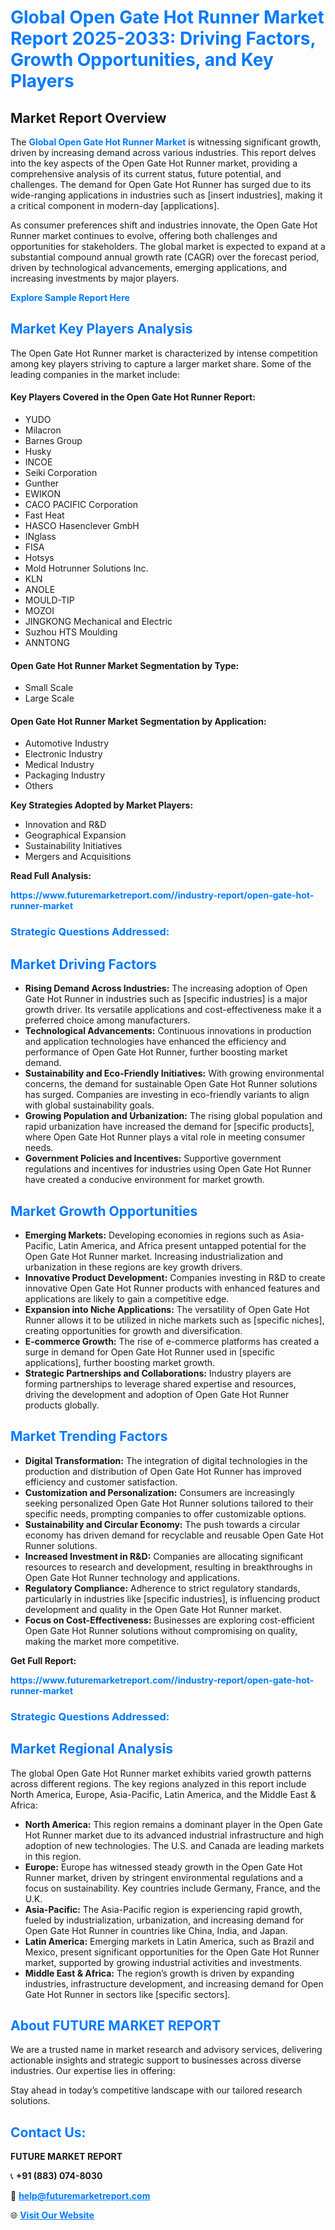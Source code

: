 <h1 style="color: #007BFF;">Global Open Gate Hot Runner Market Report 2025-2033: Driving Factors, Growth Opportunities, and Key Players</h1>

<section id="overview">
<h2>Market Report Overview</h2>
<p>The <a href="https://www.futuremarketreport.com//industry-report/open-gate-hot-runner-market" style="color: #007BFF; text-decoration: none;"><strong>Global Open Gate Hot Runner Market</strong></a> is witnessing significant growth, driven by increasing demand across various industries. This report delves into the key aspects of the Open Gate Hot Runner market, providing a comprehensive analysis of its current status, future potential, and challenges. The demand for Open Gate Hot Runner has surged due to its wide-ranging applications in industries such as [insert industries], making it a critical component in modern-day [applications].</p>
<p>As consumer preferences shift and industries innovate, the Open Gate Hot Runner market continues to evolve, offering both challenges and opportunities for stakeholders. The global market is expected to expand at a substantial compound annual growth rate (CAGR) over the forecast period, driven by technological advancements, emerging applications, and increasing investments by major players.</p>
</section>

<section id="overview">
<p><a href="https://www.futuremarketreport.com//request-sample/reportId=48980" style="color: #007BFF; text-decoration: none;"><strong>Explore Sample Report Here</strong></a></p>
</section>

<section id="key-players">
<h2 style="color: #007BFF;">Market Key Players Analysis</h2>
<p>The Open Gate Hot Runner market is characterized by intense competition among key players striving to capture a larger market share. Some of the leading companies in the market include:</p>
<h4>Key Players Covered in the Open Gate Hot Runner Report:</h4>
<ul><li>YUDO</li><li>Milacron</li><li>Barnes Group</li><li>Husky</li><li>INCOE</li><li>Seiki Corporation</li><li>Gunther</li><li>EWIKON</li><li>CACO PACIFIC Corporation</li><li>Fast Heat</li><li>HASCO Hasenclever GmbH</li><li>INglass</li><li>FISA</li><li>Hotsys</li><li>Mold Hotrunner Solutions Inc.</li><li>KLN</li><li>ANOLE</li><li>MOULD-TIP</li><li>MOZOI</li><li>JINGKONG Mechanical and Electric</li><li>Suzhou HTS Moulding</li><li>ANNTONG</li></ul>
<h4>Open Gate Hot Runner Market Segmentation by Type:</h4>
<ul><li>Small Scale</li><li>Large Scale</li></ul>

<h4>Open Gate Hot Runner Market Segmentation by Application:</h4>
<ul><li>Automotive Industry</li><li>Electronic Industry</li><li>Medical Industry</li><li>Packaging Industry</li><li>Others</li></ul>
<p><strong>Key Strategies Adopted by Market Players:</strong></p>
<ul>
<li>Innovation and R&D</li>
<li>Geographical Expansion</li>
<li>Sustainability Initiatives</li>
<li>Mergers and Acquisitions</li>
</ul>
</section>

<section>
<p><strong>Read Full Analysis: </strong></p><a href="https://www.futuremarketreport.com//industry-report/open-gate-hot-runner-market" style="color: #007BFF; text-decoration: none;"><strong>https://www.futuremarketreport.com//industry-report/open-gate-hot-runner-market</strong></a>
<h3 style="color: #007BFF;">Strategic Questions Addressed:</h3>
</section>

<section id="driving-factors">
<h2 style="color: #007BFF;">Market Driving Factors</h2>
<ul>
<li><strong>Rising Demand Across Industries:</strong> The increasing adoption of Open Gate Hot Runner in industries such as [specific industries] is a major growth driver. Its versatile applications and cost-effectiveness make it a preferred choice among manufacturers.</li>
<li><strong>Technological Advancements:</strong> Continuous innovations in production and application technologies have enhanced the efficiency and performance of Open Gate Hot Runner, further boosting market demand.</li>
<li><strong>Sustainability and Eco-Friendly Initiatives:</strong> With growing environmental concerns, the demand for sustainable Open Gate Hot Runner solutions has surged. Companies are investing in eco-friendly variants to align with global sustainability goals.</li>
<li><strong>Growing Population and Urbanization:</strong> The rising global population and rapid urbanization have increased the demand for [specific products], where Open Gate Hot Runner plays a vital role in meeting consumer needs.</li>
<li><strong>Government Policies and Incentives:</strong> Supportive government regulations and incentives for industries using Open Gate Hot Runner have created a conducive environment for market growth.</li>
</ul>
</section>

<section id="growth-opportunities">
<h2 style="color: #007BFF;">Market Growth Opportunities</h2>
<ul>
<li><strong>Emerging Markets:</strong> Developing economies in regions such as Asia-Pacific, Latin America, and Africa present untapped potential for the Open Gate Hot Runner market. Increasing industrialization and urbanization in these regions are key growth drivers.</li>
<li><strong>Innovative Product Development:</strong> Companies investing in R&D to create innovative Open Gate Hot Runner products with enhanced features and applications are likely to gain a competitive edge.</li>
<li><strong>Expansion into Niche Applications:</strong> The versatility of Open Gate Hot Runner allows it to be utilized in niche markets such as [specific niches], creating opportunities for growth and diversification.</li>
<li><strong>E-commerce Growth:</strong> The rise of e-commerce platforms has created a surge in demand for Open Gate Hot Runner used in [specific applications], further boosting market growth.</li>
<li><strong>Strategic Partnerships and Collaborations:</strong> Industry players are forming partnerships to leverage shared expertise and resources, driving the development and adoption of Open Gate Hot Runner products globally.</li>
</ul>
</section>

<section id="trending-factors">
<h2 style="color: #007BFF;">Market Trending Factors</h2>
<ul>
<li><strong>Digital Transformation:</strong> The integration of digital technologies in the production and distribution of Open Gate Hot Runner has improved efficiency and customer satisfaction.</li>
<li><strong>Customization and Personalization:</strong> Consumers are increasingly seeking personalized Open Gate Hot Runner solutions tailored to their specific needs, prompting companies to offer customizable options.</li>
<li><strong>Sustainability and Circular Economy:</strong> The push towards a circular economy has driven demand for recyclable and reusable Open Gate Hot Runner solutions.</li>
<li><strong>Increased Investment in R&D:</strong> Companies are allocating significant resources to research and development, resulting in breakthroughs in Open Gate Hot Runner technology and applications.</li>
<li><strong>Regulatory Compliance:</strong> Adherence to strict regulatory standards, particularly in industries like [specific industries], is influencing product development and quality in the Open Gate Hot Runner market.</li>
<li><strong>Focus on Cost-Effectiveness:</strong> Businesses are exploring cost-efficient Open Gate Hot Runner solutions without compromising on quality, making the market more competitive.</li>
</ul>
</section>

<section>
<p><strong>Get Full Report: </strong></p><a href="https://www.futuremarketreport.com//industry-report/open-gate-hot-runner-market" style="color: #007BFF; text-decoration: none;"><strong>https://www.futuremarketreport.com//industry-report/open-gate-hot-runner-market</strong></a>
<h3 style="color: #007BFF;">Strategic Questions Addressed:</h3>
</section>


<section id="regional-analysis">
<h2 style="color: #007BFF;">Market Regional Analysis</h2>
<p>The global Open Gate Hot Runner market exhibits varied growth patterns across different regions. The key regions analyzed in this report include North America, Europe, Asia-Pacific, Latin America, and the Middle East & Africa:</p>
<ul>
<li><strong>North America:</strong> This region remains a dominant player in the Open Gate Hot Runner market due to its advanced industrial infrastructure and high adoption of new technologies. The U.S. and Canada are leading markets in this region.</li>
<li><strong>Europe:</strong> Europe has witnessed steady growth in the Open Gate Hot Runner market, driven by stringent environmental regulations and a focus on sustainability. Key countries include Germany, France, and the U.K.</li>
<li><strong>Asia-Pacific:</strong> The Asia-Pacific region is experiencing rapid growth, fueled by industrialization, urbanization, and increasing demand for Open Gate Hot Runner in countries like China, India, and Japan.</li>
<li><strong>Latin America:</strong> Emerging markets in Latin America, such as Brazil and Mexico, present significant opportunities for the Open Gate Hot Runner market, supported by growing industrial activities and investments.</li>
<li><strong>Middle East & Africa:</strong> The region’s growth is driven by expanding industries, infrastructure development, and increasing demand for Open Gate Hot Runner in sectors like [specific sectors].</li>
</ul>
</section>

<footer>
<h2 style="color: #007BFF;">About FUTURE MARKET REPORT</h2>
<p>We are a trusted name in market research and advisory services, delivering actionable insights and strategic support to businesses across diverse industries. Our expertise lies in offering:</p>

<p>Stay ahead in today’s competitive landscape with our tailored research solutions.</p>

<h2 style="color: #007BFF;">Contact Us:</h2>
<p><strong>FUTURE MARKET REPORT</strong></p>
<p>📞 <strong>+91 (883) 074-8030</strong></p>
<p>📧 <strong><a href="mailto:help@futuremarketreport.com" style="color: #007BFF;">help@futuremarketreport.com</a></strong></p>
<p>🌐 <strong><a href="https://www.futuremarketreport.com/" style="color: #007BFF;">Visit Our Website</a></strong></p>
</footer>